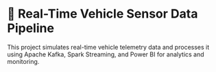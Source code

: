 # 🚗 Real-Time Vehicle Sensor Data Pipeline

This project simulates real-time vehicle telemetry data and processes it using Apache Kafka, Spark Streaming, and Power BI for analytics and monitoring.
